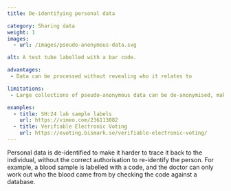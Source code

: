 ```yaml
---
title: De-identifying personal data

category: Sharing data
weight: 1
images:
  - url: /images/pseudo-anonymous-data.svg

alt: A test tube labelled with a bar code.

advantages:
 - Data can be processed without revealing who it relates to

limitations:
 - Large collections of pseudo-anonymous data can be de-anonymised, making it possible to identify people. One way to address this is through differential privacy.

examples:
  - title: SH:24 lab sample labels
    url: https://vimeo.com/236113082
  - title: Verifiable Electronic Voting
    url: https://evoting.bismark.se/verifiable-electronic-voting/
---
```


Personal data is de-identified to make it harder to trace it back to the individual, without the correct authorisation to re-identify the person. For example, a blood sample is labelled with a code, and the doctor can only work out who the blood came from by checking the code against a database.
